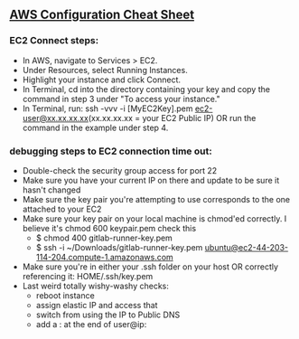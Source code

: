 ## [AWS Configuration Cheat Sheet](https://github.com/JavaScriptonit/myselfRep/blob/main/Docker/Courses/Docker%20and%20Kubernetes:%20The%20Complete%20Guide/lesson-11.md)
### EC2 Connect steps: 
* In AWS, navigate to Services > EC2.
* Under Resources, select Running Instances.
* Highlight your instance and click Connect.
* In Terminal, cd into the directory containing your key and copy the command in step 3 under "To access your instance."
* In Terminal, run: ssh -vvv -i [MyEC2Key].pem ec2-user@xx.xx.xx.xx(xx.xx.xx.xx = your EC2 Public IP) OR run the command in the example under step 4.

### debugging steps to EC2 connection time out:
* Double-check the security group access for port 22
* Make sure you have your current IP on there and update to be sure it hasn't changed
* Make sure the key pair you're attempting to use corresponds to the one attached to your EC2
* Make sure your key pair on your local machine is chmod'ed correctly. I believe it's chmod 600 keypair.pem check this
  * $ chmod 400 gitlab-runner-key.pem
  * $ ssh -i ~/Downloads/gitlab-runner-key.pem ubuntu@ec2-44-203-114-204.compute-1.amazonaws.com
* Make sure you're in either your .ssh folder on your host OR correctly referencing it: HOME/.ssh/key.pem
* Last weird totally wishy-washy checks:
  * reboot instance
  * assign elastic IP and access that
  * switch from using the IP to Public DNS
  * add a : at the end of user@ip: